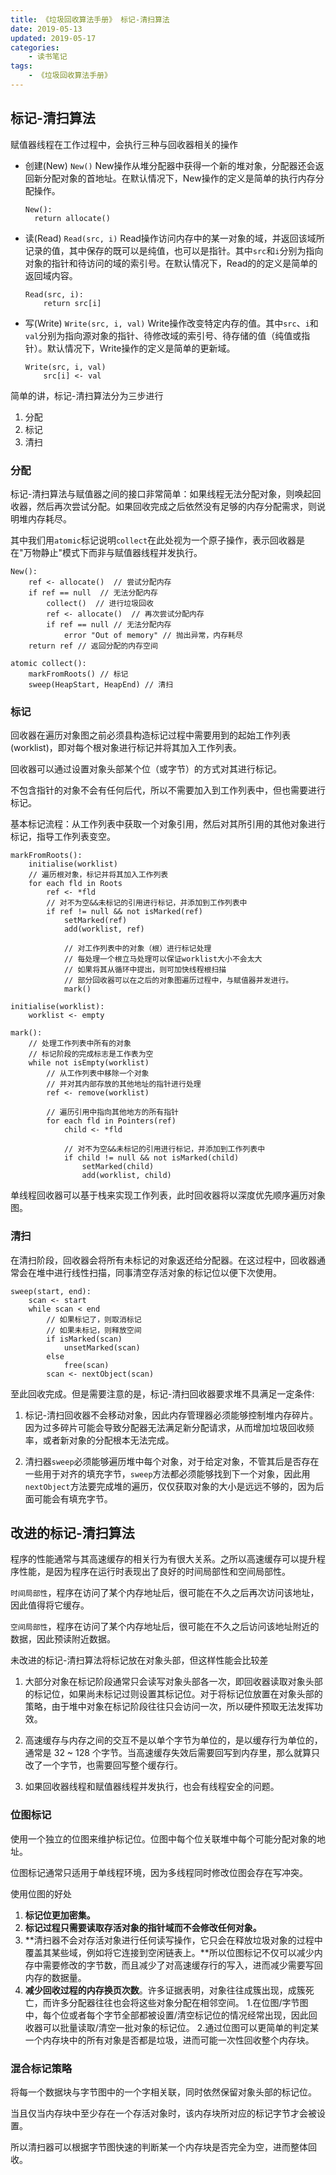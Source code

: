```yaml
---
title: 《垃圾回收算法手册》 标记-清扫算法
date: 2019-05-13
updated: 2019-05-17
categories:
    - 读书笔记
tags:
    - 《垃圾回收算法手册》
---
```


## 标记-清扫算法

赋值器线程在工作过程中，会执行三种与回收器相关的操作

- 创建(New)
  `New()` New操作从堆分配器中获得一个新的堆对象，分配器还会返回新分配对象的首地址。在默认情况下，New操作的定义是简单的执行内存分配操作。

    ```
    New():
      return allocate()
    ```

- 读(Read)
  `Read(src, i)` Read操作访问内存中的某一对象的域，并返回该域所记录的值，其中保存的既可以是纯值，也可以是指针。其中`src`和`i`分别为指向对象的指针和待访问的域的索引号。在默认情况下，Read的的定义是简单的返回域内容。

    ```
    Read(src, i):
        return src[i]
    ```

- 写(Write)
  `Write(src, i, val)` Write操作改变特定内存的值。其中`src`、`i`和`val`分别为指向源对象的指针、待修改域的索引号、待存储的值（纯值或指针）。默认情况下，Write操作的定义是简单的更新域。

    ```
    Write(src, i, val)
        src[i] <- val
    ```

简单的讲，标记-清扫算法分为三步进行

1. 分配
2. 标记
3. 清扫

### 分配

标记-清扫算法与赋值器之间的接口非常简单：如果线程无法分配对象，则唤起回收器，然后再次尝试分配。如果回收完成之后依然没有足够的内存分配需求，则说明堆内存耗尽。

其中我们用`atomic`标记说明`collect`在此处视为一个原子操作，表示回收器是在"万物静止"模式下而非与赋值器线程并发执行。

```
New():
    ref <- allocate()  // 尝试分配内存
    if ref == null  // 无法分配内存
        collect()  // 进行垃圾回收
        ref <- allocate()  // 再次尝试分配内存
        if ref == null // 无法分配内存
            error "Out of memory" // 抛出异常，内存耗尽
    return ref // 返回分配的内存空间

atomic collect():
    markFromRoots() // 标记
    sweep(HeapStart, HeapEnd) // 清扫
```

### 标记

回收器在遍历对象图之前必须县构造标记过程中需要用到的起始工作列表(worklist)，即对每个根对象进行标记并将其加入工作列表。

回收器可以通过设置对象头部某个位（或字节）的方式对其进行标记。

不包含指针的对象不会有任何后代，所以不需要加入到工作列表中，但也需要进行标记。

基本标记流程：从工作列表中获取一个对象引用，然后对其所引用的其他对象进行标记，指导工作列表变空。

```
markFromRoots():
    initialise(worklist)
    // 遍历根对象，标记并将其加入工作列表
    for each fld in Roots
        ref <- *fld
        // 对不为空&&未标记的引用进行标记，并添加到工作列表中
        if ref != null && not isMarked(ref)
            setMarked(ref)
            add(worklist, ref)

            // 对工作列表中的对象（根）进行标记处理
            // 每处理一个根立马处理可以保证worklist大小不会太大
            // 如果将其从循环中提出，则可加快线程根扫描
            // 部分回收器可以在之后的对象图遍历过程中，与赋值器并发进行。
            mark()

initialise(worklist):
    worklist <- empty

mark():
    // 处理工作列表中所有的对象
    // 标记阶段的完成标志是工作表为空
    while not isEmpty(worklist)
        // 从工作列表中移除一个对象
        // 并对其内部存放的其他地址的指针进行处理
        ref <- remove(worklist)

        // 遍历引用中指向其他地方的所有指针
        for each fld in Pointers(ref)
            child <- *fld

            // 对不为空&&未标记的引用进行标记，并添加到工作列表中
            if child != null && not isMarked(child)
                setMarked(child)
                add(worklist, child)
```

单线程回收器可以基于栈来实现工作列表，此时回收器将以深度优先顺序遍历对象图。



### 清扫

在清扫阶段，回收器会将所有未标记的对象返还给分配器。在这过程中，回收器通常会在堆中进行线性扫描，同事清空存活对象的标记位以便下次使用。

```
sweep(start, end):
    scan <- start
    while scan < end
        // 如果标记了，则取消标记
        // 如果未标记，则释放空间
        if isMarked(scan)
            unsetMarked(scan)
        else
            free(scan)
        scan <- nextObject(scan)
```

至此回收完成。但是需要注意的是，标记-清扫回收器要求堆不具满足一定条件:

1. 标记-清扫回收器不会移动对象，因此内存管理器必须能够控制堆内存碎片。因为过多碎片可能会导致分配器无法满足新分配请求，从而增加垃圾回收频率，或者新对象的分配根本无法完成。

2. 清扫器`sweep`必须能够遍历堆中每个对象，对于给定对象，不管其后是否存在一些用于对齐的填充字节，`sweep`方法都必须能够找到下一个对象，因此用`nextObject`方法要完成堆的遍历，仅仅获取对象的大小是远远不够的，因为后面可能会有填充字节。

## 改进的标记-清扫算法

程序的性能通常与其高速缓存的相关行为有很大关系。之所以高速缓存可以提升程序性能，是因为程序在运行时表现出了良好的时间局部性和空间局部性。

`时间局部性`，程序在访问了某个内存地址后，很可能在不久之后再次访问该地址，因此值得将它缓存。

`空间局部性`，程序在访问了某个内存地址后，很可能在不久之后访问该地址附近的数据，因此预读附近数据。

未改进的标记-清扫算法将标记放在对象头部，但这样性能会比较差

1. 大部分对象在标记阶段通常只会读写对象头部各一次，即回收器读取对象头部的标记位，如果尚未标记过则设置其标记位。对于将标记位放置在对象头部的策略，由于堆中对象在标记阶段往往只会访问一次，所以硬件预取无法发挥功效。

2. 高速缓存与内存之间的交互不是以单个字节为单位的，是以缓存行为单位的，通常是 32 ~ 128 个字节。当高速缓存失效后需要回写到内存里，那么就算只改了一个字节，也需要回写整个缓存行。

3. 如果回收器线程和赋值器线程并发执行，也会有线程安全的问题。

### 位图标记

使用一个独立的位图来维护标记位。位图中每个位关联堆中每个可能分配对象的地址。

位图标记通常只适用于单线程环境，因为多线程同时修改位图会存在写冲突。

使用位图的好处

1. **标记位更加密集。**
2. **标记过程只需要读取存活对象的指针域而不会修改任何对象。**
3. **清扫器不会对存活对象进行任何读写操作，它只会在释放垃圾对象的过程中覆盖其某些域，例如将它连接到空闲链表上。**所以位图标记不仅可以减少内存中需要修改的字节数，而且减少了对高速缓存行的写入，进而减少需要写回内存的数据量。
4. **减少回收过程的内存换页次数**。许多证据表明，对象往往成簇出现，成簇死亡，而许多分配器往往也会将这些对象分配在相邻空间。
    1.在位图/字节图中，每个位或者每个字节全部都被设置/清空标记位的情况经常出现，因此回收器可以批量读取/清空一批对象的标记位。
    2.通过位图可以更简单的判定某一个内存块中的所有对象是否都是垃圾，进而可能一次性回收整个内存块。

### 混合标记策略

将每一个数据块与字节图中的一个字相关联，同时依然保留对象头部的标记位。

当且仅当内存块中至少存在一个存活对象时，该内存块所对应的标记字节才会被设置。

所以清扫器可以根据字节图快速的判断某一个内存块是否完全为空，进而整体回收。
